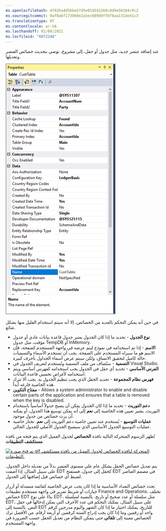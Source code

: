 ```yaml
---
ms.openlocfilehash: 4f02ba4d5bbe57d5e014541268c8d9e56184c9c2
ms.sourcegitcommit: 0af0a6f1739b0e2a5ec60989ffbf8aa131de41c3
ms.translationtype: HT
ms.contentlocale: ar-SA
ms.lasthandoff: 02/08/2021
ms.locfileid: "6072248"
---
```

عند إضافة عنصر جديد، مثل جدول أو حقل، إلى مشروع، نوصي بتحديث خصائص العنصر وتعديلها. 

[![لقطة شاشة لصفحة الخصائص تعرض خصائص جدول العميل.](../media/table-properties.png)](../media/table-properties.png#lightbox)


في حين أنه يمكن التحكم بالعديد من الخصائص، إلا أنه سيتم استخدام القليل منها بشكل شائع. 

-   **نوع الجدول** - تحديد ما إذا كان الجدول يعتبر جدول قاعدة بيانات عادي أو جدول مؤقت، مثل جدول TempDB أو InMemory.
-   **الاسم** - إذا تم استخدامه في نموذج ليتم عرضه في واجهة المستخدم كصفحة، فإن الاسم هو ما سيراه المستخدم على الصفحة.
    يجب أن تستخدم الأسماء والتسميات حالة كاميل لتحقيق الاتساق، ولكن سيتم عرض أسماء الجداول بأحرف كبيرة.
-   **التسمية** - ستُضاف من ملف التسمية وتُستخدم لتعريف الجدول في Visual Studio.
-   **الفرس الأساسي** - تحديد أي حقل في الجدول يجب استخدامه كفهرس أساسي ويتم استخدامه لأغراض تحسين قاعدة البيانات.
-   **فهرس نظام المجموعة** - تحديد الحقل الذي يجب تنظيم الجدول به. يجب ألا تترك هذه الخاصية فارغه أبداً.
-   **مفتاح التكوين** - Allows a system administrator to enable and disable certain parts of the application and ensures that a table is removed when the key is disabled.
-   **دعم التوريث** - تحديد ما إذا كان الجدول يمكن أن يصبح جدولاً أساسياً باستخدام التوريث. يشير تعيين هذه الخاصية إلى **نعم** إلى أنه يمكن توسيع هذا الجدول، أو يمكنه أن يرث خصائص من جدول موجود.
-   **عمليات التوسيع** - يُستخدم عند تعيين خاصية دعم التوريث إلى **نعم**. تختار خاصية عمليات التوسيع الجدول الأساسي الذي سيصبح الجدول الأصلي للجدول الحالي.

تُظهر الرسوم المتحركة التالية نافذة **الخصائص** لجدول العميل الذي يتم فتحه من نافذة **مستكشف التطبيقات**.

[![تم فتح صورة gif المتحركة لنافذة الخصائص لجدول العميل من نافذة مستكشف التطبيقات.](../media/table-properties.gif)](../media/table-properties.gif#lightbox)

يتم تعديل خصائص الحقل بشكل عام على مستوى العنصر بدلاً من تعديله داخل الجدول. على سبيل المثال، إذا أضفت EDT كحقل إلى جدول، فستفتح EDT في مصمم العناصر لضبط أي خصائص قبل إضافتها إلى الجدول.

تحدد خصائص التعداد الأساسية ما إذا كان يجب عرض الخاصية كقائمة منسدلة أو أزرار خيارات أو شريط تمرير في واجهة مستخدم تطبيقات Finance and Operations. تختلف خصائص EDT بناءً على نوع EDT، مثل سلسلة أو عدد صحيح أو تاريخ. بالنسبة لسلسلة EDT، على سبيل المثال، يمكنك التحكم في عدد الأحرف التي يمكن إدخالها في حقل النص. بالنسبة إلى EDT للتاريخ، يمكنك اختيار ما إذا كان الشهر واليوم مدرجين كرقم واحد أو رقمين وما إذا كان يجب إدراج السنة كرقمين أو أربعة أرقام. من الأفضل ترك الخصائص معينة إلى **تلقائي** حتى يتمكن النظام من تعديل الحقل حسب الضرورة في واجهة المستخدم.
